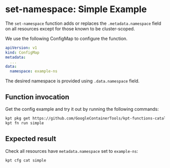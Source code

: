 # set-namespace: Simple Example

The `set-namespace` function adds or replaces the `.metadata.namespace` field on
all resources except for those known to be cluster-scoped.

We use the following ConfigMap to configure the function.

```yaml
apiVersion: v1
kind: ConfigMap
metadata:
  ...
data:
  namespace: example-ns
```

The desired namespace is provided using `.data.namespace` field.

## Function invocation

Get the config example and try it out by running the following commands:

```sh
kpt pkg get https://github.com/GoogleContainerTools/kpt-functions-catalog.git/examples/set-namespace/simple .
kpt fn run simple
```

## Expected result

Check all resources have `metadata.namespace` set to `example-ns`:

```sh
kpt cfg cat simple
```
